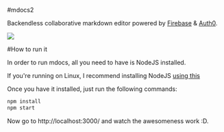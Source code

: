#mdocs2

Backendless collaborative markdown editor powered by [Firebase](http://firebase.com) & [Auth0](https://auth0.com).

![](https://cloudup.com/ce3jy2ghXMx+)

#How to run it

In order to run mdocs, all you need to have is NodeJS installed.

If you're running on Linux, I recommend installing NodeJS [using this](https://github.com/creationix/nvm)

Once you have it installed, just run the following commands:

````js
npm install
npm start
````

Now go to http://localhost:3000/ and watch the awesomeness work :D.


